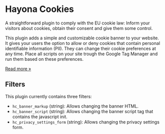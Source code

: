 # Hayona Cookies

A straightforward plugin to comply with the EU cookie law: Inform your visitors about cookies, obtain their consent and give them some control.

This plugin adds a simple and customizable cookie banner to your website. It gives your users the option to allow or deny cookies that contain personal identifiable information (PII). They can change their cookie preferences at any time. Place all scripts on your site trough the Google Tag Manager and run them based on these preferences. 

[Read more »](https://wordpress.org/plugins/hayona-cookies/)

## Filters

This plugin currently contains three filters:

- `hc_banner_markup` (string): Allows changing the banner HTML.
- `hc_banner_script` (string): Allows changing the banner script tag that contains the javascript init.
- `hc_privacy_settings_form` (string): Allows changing the privacy settings form.